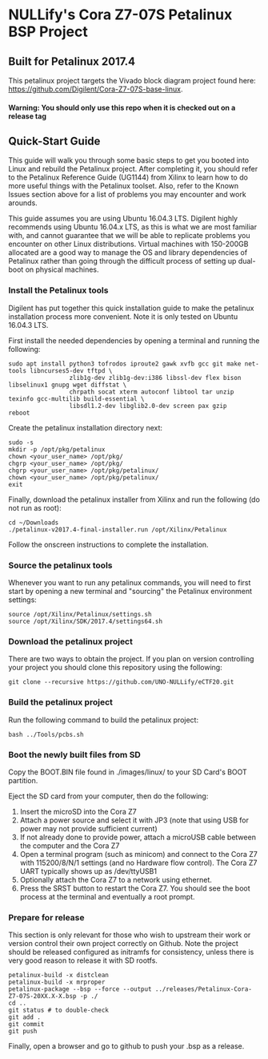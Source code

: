 # NULLify's Cora Z7-07S Petalinux BSP Project

## Built for Petalinux 2017.4

This petalinux project targets the Vivado block diagram project found here: https://github.com/Digilent/Cora-Z7-07S-base-linux.

#### Warning: You should only use this repo when it is checked out on a release tag

## Quick-Start Guide

This guide will walk you through some basic steps to get you booted into Linux and rebuild the Petalinux project. After completing it, you should refer
to the Petalinux Reference Guide (UG1144) from Xilinx to learn how to do more useful things with the Petalinux toolset. Also, refer to the Known Issues 
section above for a list of problems you may encounter and work arounds.

This guide assumes you are using Ubuntu 16.04.3 LTS. Digilent highly recommends using Ubuntu 16.04.x LTS, as this is what we are most familiar with, and 
cannot guarantee that we will be able to replicate problems you encounter on other Linux distributions. Virtual machines with 150-200GB allocated are a good
way to manage the OS and library dependencies of Petalinux rather than going through the difficult process of setting up dual-boot on physical machines.

### Install the Petalinux tools

Digilent has put together this quick installation guide to make the petalinux installation process more convenient. Note it is only tested on Ubuntu 16.04.3 LTS. 

First install the needed dependencies by opening a terminal and running the following:

```
sudo apt install python3 tofrodos iproute2 gawk xvfb gcc git make net-tools libncurses5-dev tftpd \
                 zlib1g-dev zlib1g-dev:i386 libssl-dev flex bison libselinux1 gnupg wget diffstat \
                 chrpath socat xterm autoconf libtool tar unzip texinfo gcc-multilib build-essential \
                 libsdl1.2-dev libglib2.0-dev screen pax gzip
reboot
```

Create the petalinux installation directory next:

```
sudo -s
mkdir -p /opt/pkg/petalinux
chown <your_user_name> /opt/pkg/
chgrp <your_user_name> /opt/pkg/
chgrp <your_user_name> /opt/pkg/petalinux/
chown <your_user_name> /opt/pkg/petalinux/
exit
```

Finally, download the petalinux installer from Xilinx and run the following (do not run as root):

```
cd ~/Downloads
./petalinux-v2017.4-final-installer.run /opt/Xilinx/Petalinux
```

Follow the onscreen instructions to complete the installation.

### Source the petalinux tools

Whenever you want to run any petalinux commands, you will need to first start by opening a new terminal and "sourcing" the Petalinux environment settings:

```
source /opt/Xilinx/Petalinux/settings.sh
source /opt/Xilinx/SDK/2017.4/settings64.sh
```

### Download the petalinux project

There are two ways to obtain the project. If you plan on version controlling your project you should clone this repository using the following:

```
git clone --recursive https://github.com/UNO-NULLify/eCTF20.git
```

### Build the petalinux project

Run the following command to build the petalinux project:

```
bash ../Tools/pcbs.sh
```

### Boot the newly built files from SD 

Copy the BOOT.BIN file found in ./images/linux/ to your SD Card's BOOT partition.

Eject the SD card from your computer, then do the following:

1. Insert the microSD into the Cora Z7
2. Attach a power source and select it with JP3 (note that using USB for power may not provide sufficient current)
3. If not already done to provide power, attach a microUSB cable between the computer and the Cora Z7
4. Open a terminal program (such as minicom) and connect to the Cora Z7 with 115200/8/N/1 settings (and no Hardware flow control). The Cora Z7 UART typically shows up as /dev/ttyUSB1
5. Optionally attach the Cora Z7 to a network using ethernet.
6. Press the SRST button to restart the Cora Z7. You should see the boot process at the terminal and eventually a root prompt.

### Prepare for release

This section is only relevant for those who wish to upstream their work or version control their own project correctly on Github.
Note the project should be released configured as initramfs for consistency, unless there is very good reason to release it with SD rootfs.

```
petalinux-build -x distclean
petalinux-build -x mrproper
petalinux-package --bsp --force --output ../releases/Petalinux-Cora-Z7-07S-20XX.X-X.bsp -p ./
cd ..
git status # to double-check
git add .
git commit
git push
```
Finally, open a browser and go to github to push your .bsp as a release.




